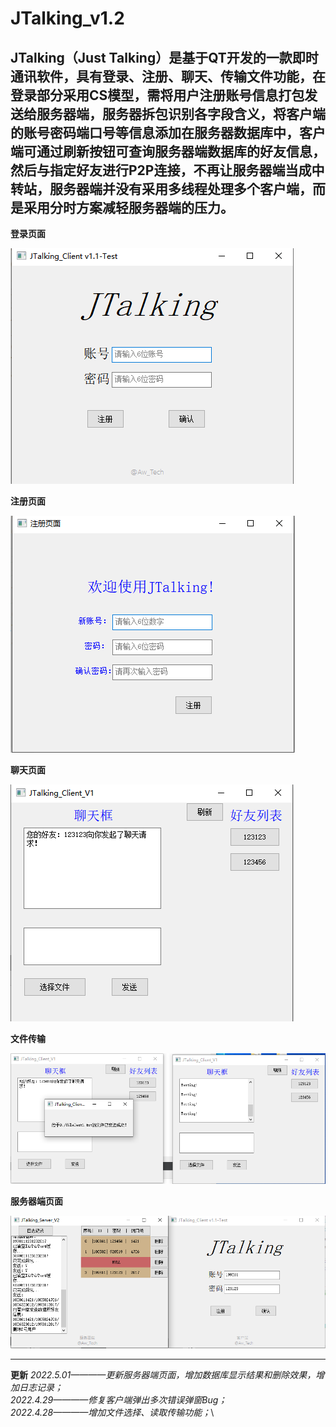 # JTalking_v1.2
JTalking（Just Talking）是基于QT开发的一款即时通讯软件，具有登录、注册、聊天、传输文件功能，在登录部分采用CS模型，需将用户注册账号信息打包发送给服务器端，服务器拆包识别各字段含义，将客户端的账号密码端口号等信息添加在服务器数据库中，客户端可通过刷新按钮可查询服务器端数据库的好友信息，然后与指定好友进行P2P连接，不再让服务器端当成中转站，服务器端并没有采用多线程处理多个客户端，而是采用分时方案减轻服务器端的压力。
---

**登录页面**

![image](https://github.com/AllwenWeill/IMG/blob/main/%E6%88%AA%E5%9B%BE11.png)

**注册页面**

![image](https://github.com/AllwenWeill/IMG/blob/main/%E6%88%AA%E5%9B%BE12.png)

**聊天页面**

![image](https://github.com/AllwenWeill/IMG/blob/main/JTalking-%E8%81%8A%E5%A4%A9%E9%A1%B5%E9%9D%A2.png)

**文件传输**

![image](https://github.com/AllwenWeill/IMG/blob/main/JTalking-%E6%96%87%E4%BB%B6%E4%BC%A0%E8%BE%93.png)

**服务器端页面**

![image](https://github.com/AllwenWeill/IMG/blob/main/JTalking-%E6%9C%8D%E5%8A%A1%E5%99%A8%E7%AB%AF%E9%A1%B5%E9%9D%A2.png)

---
**更新**
*2022.5.01————更新服务器端页面，增加数据库显示结果和删除效果，增加日志记录；*\
*2022.4.29————修复客户端弹出多次错误弹窗Bug；*\
*2022.4.28————增加文件选择、读取传输功能；*\

